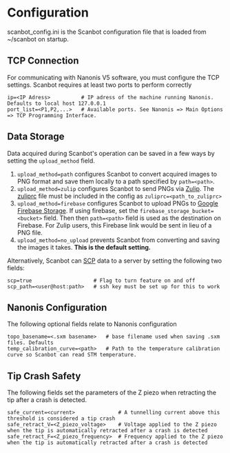 # Configuration
scanbot_config.ini is the Scanbot configuration file that is loaded from ~/scanbot on startup.

## TCP Connection
For communicating with Nanonis V5 software, you must configure the TCP settings.
Scanbot requires at least two ports to perform correctly

```
ip=<IP Adress>          # IP adress of the machine running Nanonis. Defaults to local host 127.0.0.1
port_list=<P1,P2,...>   # Available ports. See Nanonis => Main Options => TCP Programming Interface.
```


## Data Storage
Data acquired during Scanbot's operation can be saved in a few ways by setting the ```upload_method``` field.

1. ```upload_method=path``` configures Scanbot to convert acquired images to PNG format and save them locally to a path specified by ```path=<path>```.
2. ```upload_method=zulip``` configures Scanbot to send PNGs via [Zulip](https://zulip.com/). The [zuliprc](https://zulip.com/api/running-bots) file must be included in the config as ```zuliprc=<path_to_zuliprc>```
3. ```upload_method=firebase``` configures Scanbot to upload PNGs to [Google Firebase Storage](https://firebase.google.com/docs/storage). 
If using firebase, set the ```firebase_storage_bucket=<bucket>``` field. Then then ```path=<path>``` field is used as the destination on Firebase.
For Zulip users, this Firebase link would be sent in lieu of a PNG file.
4. ```upload_method=no_upload``` prevents Scanbot from converting and saving the images it takes. **This is the default setting.**

Alternatively, Scanbot can [SCP](https://en.wikipedia.org/wiki/Secure_copy_protocol) data to a server by setting the following two fields:

```
scp=true                    # Flag to turn feature on and off
scp_path=<user@host:path>   # ssh key must be set up for this to work
```

## Nanonis Configuration
The following optional fields relate to Nanonis configuration
```
topo_basename=<.sxm basename>   # base filename used when saving .sxm files. Defaults 
temp_calibration_curve=<path>   # Path to the temperature calibration curve so Scanbot can read STM temperature.
```

## Tip Crash Safety
The following fields set the parameters of the Z piezo when retracting the tip after a crash is detected.
```
safe_current=<current>              # A tunnelling current above this threshold is considered a tip crash
safe_retract_V=<Z_piezo_voltage>    # Voltage applied to the Z piezo when the tip is automatically retracted after a crash is detected
safe_retract_F=<Z_piezo_frequency>  # Frequency applied to the Z piezo when the tip is automatically retracted after a crash is detected
```